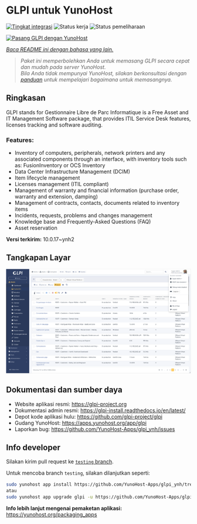 <!--
N.B.: README ini dibuat secara otomatis oleh <https://github.com/YunoHost/apps/tree/master/tools/readme_generator>
Ini TIDAK boleh diedit dengan tangan.
-->

# GLPI untuk YunoHost

[![Tingkat integrasi](https://apps.yunohost.org/badge/integration/glpi)](https://ci-apps.yunohost.org/ci/apps/glpi/)
![Status kerja](https://apps.yunohost.org/badge/state/glpi)
![Status pemeliharaan](https://apps.yunohost.org/badge/maintained/glpi)

[![Pasang GLPI dengan YunoHost](https://install-app.yunohost.org/install-with-yunohost.svg)](https://install-app.yunohost.org/?app=glpi)

*[Baca README ini dengan bahasa yang lain.](./ALL_README.md)*

> *Paket ini memperbolehkan Anda untuk memasang GLPI secara cepat dan mudah pada server YunoHost.*  
> *Bila Anda tidak mempunyai YunoHost, silakan berkonsultasi dengan [panduan](https://yunohost.org/install) untuk mempelajari bagaimana untuk memasangnya.*

## Ringkasan

GLPI stands for Gestionnaire Libre de Parc Informatique is a Free Asset and IT Management Software package, that provides ITIL Service Desk features, licenses tracking and software auditing.

### Features:

- Inventory of computers, peripherals, network printers and any associated components through an interface, with inventory tools such as: FusionInventory or OCS Inventory
- Data Center Infrastructure Management (DCIM)
- Item lifecycle management
- Licenses management (ITIL compliant)
- Management of warranty and financial information (purchase order, warranty and extension, damping)
- Management of contracts, contacts, documents related to inventory items
- Incidents, requests, problems and changes management
- Knowledge base and Frequently-Asked Questions (FAQ)
- Asset reservation


**Versi terkirim:** 10.0.17~ynh2

## Tangkapan Layar

![Tangkapan Layar pada GLPI](./doc/screenshots/screenshot.png)

## Dokumentasi dan sumber daya

- Website aplikasi resmi: <https://glpi-project.org>
- Dokumentasi admin resmi: <https://glpi-install.readthedocs.io/en/latest/>
- Depot kode aplikasi hulu: <https://github.com/glpi-project/glpi>
- Gudang YunoHost: <https://apps.yunohost.org/app/glpi>
- Laporkan bug: <https://github.com/YunoHost-Apps/glpi_ynh/issues>

## Info developer

Silakan kirim pull request ke [`testing` branch](https://github.com/YunoHost-Apps/glpi_ynh/tree/testing).

Untuk mencoba branch `testing`, silakan dilanjutkan seperti:

```bash
sudo yunohost app install https://github.com/YunoHost-Apps/glpi_ynh/tree/testing --debug
atau
sudo yunohost app upgrade glpi -u https://github.com/YunoHost-Apps/glpi_ynh/tree/testing --debug
```

**Info lebih lanjut mengenai pemaketan aplikasi:** <https://yunohost.org/packaging_apps>
